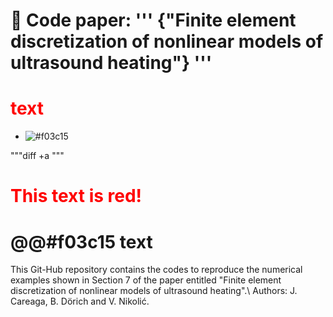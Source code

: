 # 📌 Code paper: ''' {"Finite element discretization of nonlinear models of ultrasound heating"} '''

<h1 style="color: red">text</h1>

- ![#f03c15](aa) 

"""diff +a """
# <font color="red">This text is red!</font>

# @@#f03c15 text


This Git-Hub repository contains the codes to reproduce the numerical examples shown in Section 7 of the paper entitled "Finite element discretization of nonlinear models of ultrasound heating".\\
Authors: J. Careaga, B. Dörich and V. Nikolić.

